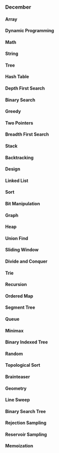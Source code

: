 ### December
#### Array
#### Dynamic Programming
#### Math
#### String
#### Tree
#### Hash Table
#### Depth First Search
#### Binary Search
#### Greedy
#### Two Pointers
#### Breadth First Search
#### Stack
#### Backtracking
#### Design
#### Linked List
#### Sort
#### Bit Manipulation
#### Graph
#### Heap
#### Union Find
#### Sliding Window
#### Divide and Conquer
#### Trie
#### Recursion
#### Ordered Map
#### Segment Tree
#### Queue
#### Minimax
#### Binary Indexed Tree
#### Random
#### Topological Sort
#### Brainteaser
#### Geometry
#### Line Sweep
#### Binary Search Tree
#### Rejection Sampling
#### Reservoir Sampling
#### Memoization
